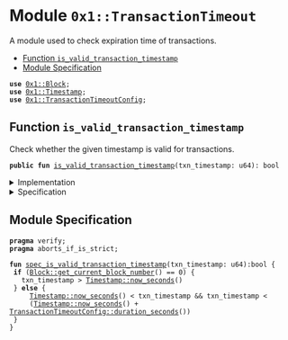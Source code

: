 
<a name="0x1_TransactionTimeout"></a>

# Module `0x1::TransactionTimeout`

A module used to check expiration time of transactions.


-  [Function `is_valid_transaction_timestamp`](#0x1_TransactionTimeout_is_valid_transaction_timestamp)
-  [Module Specification](#@Module_Specification_0)


<pre><code><b>use</b> <a href="Block.md#0x1_Block">0x1::Block</a>;
<b>use</b> <a href="Timestamp.md#0x1_Timestamp">0x1::Timestamp</a>;
<b>use</b> <a href="TransactionTimeoutConfig.md#0x1_TransactionTimeoutConfig">0x1::TransactionTimeoutConfig</a>;
</code></pre>



<a name="0x1_TransactionTimeout_is_valid_transaction_timestamp"></a>

## Function `is_valid_transaction_timestamp`

Check whether the given timestamp is valid for transactions.


<pre><code><b>public</b> <b>fun</b> <a href="TransactionTimeout.md#0x1_TransactionTimeout_is_valid_transaction_timestamp">is_valid_transaction_timestamp</a>(txn_timestamp: u64): bool
</code></pre>



<details>
<summary>Implementation</summary>


<pre><code><b>public</b> <b>fun</b> <a href="TransactionTimeout.md#0x1_TransactionTimeout_is_valid_transaction_timestamp">is_valid_transaction_timestamp</a>(txn_timestamp: u64): bool {
  <b>let</b> current_block_time = <a href="Timestamp.md#0x1_Timestamp_now_seconds">Timestamp::now_seconds</a>();
  <b>let</b> block_number = <a href="Block.md#0x1_Block_get_current_block_number">Block::get_current_block_number</a>();
  // before first block, just require txn_timestamp &gt; genesis timestamp.
  <b>if</b> (block_number == 0) {
    <b>return</b> txn_timestamp &gt; current_block_time
  };
  <b>let</b> timeout = <a href="TransactionTimeoutConfig.md#0x1_TransactionTimeoutConfig_duration_seconds">TransactionTimeoutConfig::duration_seconds</a>();
  <b>let</b> max_txn_time = current_block_time + timeout;
  current_block_time &lt; txn_timestamp && txn_timestamp &lt; max_txn_time
}
</code></pre>



</details>

<details>
<summary>Specification</summary>



<pre><code><b>aborts_if</b> !<b>exists</b>&lt;<a href="Timestamp.md#0x1_Timestamp_CurrentTimeMilliseconds">Timestamp::CurrentTimeMilliseconds</a>&gt;(<a href="CoreAddresses.md#0x1_CoreAddresses_GENESIS_ADDRESS">CoreAddresses::GENESIS_ADDRESS</a>());
<b>aborts_if</b> !<b>exists</b>&lt;<a href="Block.md#0x1_Block_BlockMetadata">Block::BlockMetadata</a>&gt;(<a href="CoreAddresses.md#0x1_CoreAddresses_GENESIS_ADDRESS">CoreAddresses::GENESIS_ADDRESS</a>());
<b>include</b> <a href="Timestamp.md#0x1_Timestamp_AbortsIfTimestampNotExists">Timestamp::AbortsIfTimestampNotExists</a>;
<b>aborts_if</b> <a href="Block.md#0x1_Block_get_current_block_number">Block::get_current_block_number</a>() != 0 && <a href="Timestamp.md#0x1_Timestamp_now_seconds">Timestamp::now_seconds</a>() + <a href="TransactionTimeoutConfig.md#0x1_TransactionTimeoutConfig_duration_seconds">TransactionTimeoutConfig::duration_seconds</a>() &gt; max_u64();
<b>aborts_if</b> <a href="Block.md#0x1_Block_get_current_block_number">Block::get_current_block_number</a>() != 0 && !<b>exists</b>&lt;<a href="Config.md#0x1_Config_Config">Config::Config</a>&lt;<a href="TransactionTimeoutConfig.md#0x1_TransactionTimeoutConfig_TransactionTimeoutConfig">TransactionTimeoutConfig::TransactionTimeoutConfig</a>&gt;&gt;(<a href="CoreAddresses.md#0x1_CoreAddresses_GENESIS_ADDRESS">CoreAddresses::GENESIS_ADDRESS</a>());
</code></pre>




<a name="0x1_TransactionTimeout_AbortsIfTimestampNotValid"></a>


<pre><code><b>schema</b> <a href="TransactionTimeout.md#0x1_TransactionTimeout_AbortsIfTimestampNotValid">AbortsIfTimestampNotValid</a> {
    <b>aborts_if</b> !<b>exists</b>&lt;<a href="Timestamp.md#0x1_Timestamp_CurrentTimeMilliseconds">Timestamp::CurrentTimeMilliseconds</a>&gt;(<a href="CoreAddresses.md#0x1_CoreAddresses_GENESIS_ADDRESS">CoreAddresses::GENESIS_ADDRESS</a>());
    <b>aborts_if</b> !<b>exists</b>&lt;<a href="Block.md#0x1_Block_BlockMetadata">Block::BlockMetadata</a>&gt;(<a href="CoreAddresses.md#0x1_CoreAddresses_GENESIS_ADDRESS">CoreAddresses::GENESIS_ADDRESS</a>());
    <b>include</b> <a href="Timestamp.md#0x1_Timestamp_AbortsIfTimestampNotExists">Timestamp::AbortsIfTimestampNotExists</a>;
    <b>aborts_if</b> <a href="Block.md#0x1_Block_get_current_block_number">Block::get_current_block_number</a>() != 0 && <a href="Timestamp.md#0x1_Timestamp_now_seconds">Timestamp::now_seconds</a>() + <a href="TransactionTimeoutConfig.md#0x1_TransactionTimeoutConfig_duration_seconds">TransactionTimeoutConfig::duration_seconds</a>() &gt; max_u64();
    <b>aborts_if</b> <a href="Block.md#0x1_Block_get_current_block_number">Block::get_current_block_number</a>() != 0 && !<b>exists</b>&lt;<a href="Config.md#0x1_Config_Config">Config::Config</a>&lt;<a href="TransactionTimeoutConfig.md#0x1_TransactionTimeoutConfig_TransactionTimeoutConfig">TransactionTimeoutConfig::TransactionTimeoutConfig</a>&gt;&gt;(<a href="CoreAddresses.md#0x1_CoreAddresses_GENESIS_ADDRESS">CoreAddresses::GENESIS_ADDRESS</a>());
}
</code></pre>



</details>

<a name="@Module_Specification_0"></a>

## Module Specification



<pre><code><b>pragma</b> verify;
<b>pragma</b> aborts_if_is_strict;
</code></pre>




<a name="0x1_TransactionTimeout_spec_is_valid_transaction_timestamp"></a>


<pre><code><b>fun</b> <a href="TransactionTimeout.md#0x1_TransactionTimeout_spec_is_valid_transaction_timestamp">spec_is_valid_transaction_timestamp</a>(txn_timestamp: u64):bool {
 <b>if</b> (<a href="Block.md#0x1_Block_get_current_block_number">Block::get_current_block_number</a>() == 0) {
   txn_timestamp &gt; <a href="Timestamp.md#0x1_Timestamp_now_seconds">Timestamp::now_seconds</a>()
 } <b>else</b> {
     <a href="Timestamp.md#0x1_Timestamp_now_seconds">Timestamp::now_seconds</a>() &lt; txn_timestamp && txn_timestamp &lt;
     (<a href="Timestamp.md#0x1_Timestamp_now_seconds">Timestamp::now_seconds</a>() + <a href="TransactionTimeoutConfig.md#0x1_TransactionTimeoutConfig_duration_seconds">TransactionTimeoutConfig::duration_seconds</a>())
 }
}
</code></pre>
